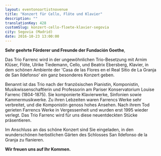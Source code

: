 ```yaml
---
layout: eventonoartistnovenue
title: "Konzert für Cello, Flöte und Klavier"
description: ""
translationKey: 428
customSlug: konzert-cello-floete-klavier-segovia
city: Segovia (Madrid)
date: 2016-10-23 13:00:00
---
```


<strong>Sehr geehrte Förderer und Freunde der Fundación Goethe</strong>,

Das Trio Farrenc wird in der ungewöhnlichen Trio-Besetzung mit Arnim Klüser, Flöte, Ulrike Tiedemann, Cello, und Beatrix Ebersberg, Klavier, in dem schönen Ambiente der 'Casa de las Flores en el Real Sitio de La Granja de San Ildefonso' ein ganz besonderes Konzert geben.

Benannt ist das Trio nach der französischen Pianistin, Komponistin, Musikwissenschaftlerin und Professorin am Pariser Konservatorium Louise Farrenc (1804-1875). Sie komponierte Klavierwerke, Sinfonien sowie Kammermusikwerke. Zu ihren Lebzeiten waren Farrencs Werke sehr verbreitet, und die Komponistin genoss hohes Ansehen. Nach ihrem Tod gerieten Farrencs Werke in Vergessenheit und wurden erst 1995 wieder verlegt. Das Trio Farrenc wird für uns diese neuentdeckten Stücke präsentieren.

Im Anschluss an das schöne Konzert sind Sie eingeladen, in den wunderschönen herbstlichen Gärten des Schlosses San Ildefonso de la Granja zu flanieren.

<strong>Wir freuen uns auf Ihr Kommen.</strong>

